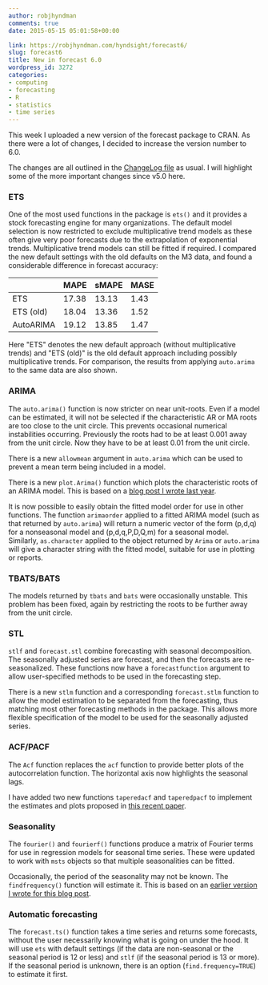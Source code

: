 ```yaml
---
author: robjhyndman
comments: true
date: 2015-05-15 05:01:58+00:00

link: https://robjhyndman.com/hyndsight/forecast6/
slug: forecast6
title: New in forecast 6.0
wordpress_id: 3272
categories:
- computing
- forecasting
- R
- statistics
- time series
---
```


This week I uploaded a new version of the forecast package to CRAN. As there were a lot of changes, I decided to increase the version number to 6.0.

The changes are all outlined in the [ChangeLog file](http://pkg.robjhyndman.com/forecast/news/) as usual. I will highlight some of the more important changes since v5.0 here.<!-- more -->



### ETS



One of the most used functions in the package is `ets()` and it provides a stock forecasting engine for many organizations. The default model selection is now restricted to exclude multiplicative trend models as these often give very poor forecasts due to the extrapolation of exponential trends. Multiplicative trend models can still be fitted if required. I compared the new default settings with the old defaults on the M3 data, and found a considerable difference in forecast accuracy:

<table >
<tr >
<th></th>
<th>MAPE</th>
<th>sMAPE</th>
<th>MASE</th>
</tr>
<tbody >
<tr >
<td >ETS
</td>
<td >17.38
</td>
<td >13.13
</td>
<td >1.43
</td>
</tr>
<tr >
<td >ETS (old)
</td>
<td >18.04
</td>
<td >13.36
</td>
<td >1.52
</td>
</tr>
<tr >

<td >AutoARIMA
</td>

<td >19.12
</td>

<td >13.85
</td>

<td >1.47
</td>
</tr>
</tbody>
</table>

Here "ETS" denotes the new default approach (without multiplicative trends) and "ETS (old)" is the old default approach including possibly multiplicative trends. For comparison, the results from applying `auto.arima` to the same data are also shown.



### ARIMA



The `auto.arima()` function is now stricter on near unit-roots. Even if a model can be estimated, it will not be selected if the characteristic AR or MA roots are too close to the unit circle. This prevents occasional numerical instabilities occurring. Previously the roots had to be at least 0.001 away from the unit circle. Now they have to be at least 0.01 from the unit circle.

There is a new `allowmean` argument in `auto.arima` which can be used to prevent a mean term being included in a model.

There is a new `plot.Arima()` function which plots the characteristic roots of an ARIMA model. This is based on a [blog post I wrote last year](https://robjhyndman.com/hyndsight/arma-roots/).

It is now possible to easily obtain the fitted model order for use in other functions. The function `arimaorder` applied to a fitted ARIMA model (such as that returned by `auto.arima`) will return a numeric vector of the form (p,d,q) for a nonseasonal model and (p,d,q,P,D,Q,m) for a seasonal model. Similarly, `as.character` applied to the object returned by `Arima` or `auto.arima` will give a character string with the fitted model, suitable for use in plotting or reports.



### TBATS/BATS



The models returned by `tbats` and `bats` were occasionally unstable. This problem has been fixed, again by restricting the roots to be further away from the unit circle.



### STL



`stlf` and `forecast.stl` combine forecasting with seasonal decomposition. The seasonally adjusted series are forecast, and then the forecasts are re-seasonalized. These functions now have a `forecastfunction` argument to allow user-specified methods to be used in the forecasting step.

There is a new `stlm` function and a corresponding `forecast.stlm` function to allow the model estimation to be separated from the forecasting, thus matching most other forecasting methods in the package. This allows more flexible specification of the model to be used for the seasonally adjusted series.



### ACF/PACF



The `Acf` function replaces the `acf` function to provide better plots of the autocorrelation function. The horizontal axis now highlights the seasonal lags.

I have added two new functions `taperedacf` and `taperedpacf` to implement the estimates and plots proposed in [this recent paper](/publications/mpcomments/).



### Seasonality



The `fourier()` and `fourierf()` functions produce a matrix of Fourier terms for use in regression models for seasonal time series. These were updated to work with `msts` objects so that multiple seasonalities can be fitted.

Occasionally, the period of the seasonality may not be known. The `findfrequency()` function will estimate it. This is based on an [earlier version I wrote for this blog post](https://robjhyndman.com/hyndsight/tscharacteristics/).



### Automatic forecasting



The `forecast.ts()` function takes a time series and returns some forecasts, without the user necessarily knowing what is going on under the hood. It will use `ets` with default settings (if the data are non-seasonal or the seasonal period is 12 or less) and `stlf` (if the seasonal period is 13 or more). If the seasonal period is unknown, there is an option (`find.frequency=TRUE`) to estimate it first.


